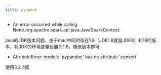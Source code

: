 ```yaml
---
title: pyspark
---
```


* An error occurred while calling None.org.apache.spark.api.java.JavaSparkContext.

java的JDK版本问题，由于mac中同时存在1.8（JDK1.8就是JDK8）和18的版本，将JDK的环境变量设置为1.8，降低版本即可 

* AttributeError: module 'pypandoc' has no attribute 'convert'

使用3.2.4版